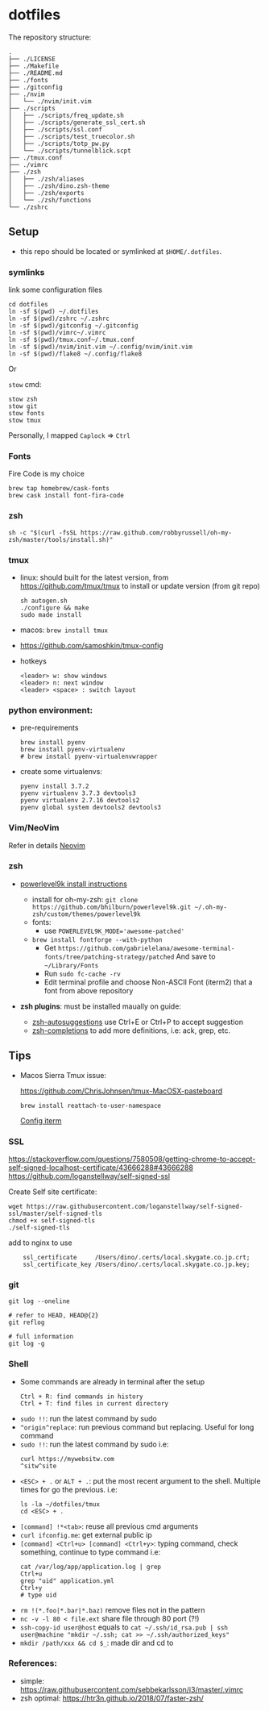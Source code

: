 # dotfiles

The repository structure:

```
.
├── ./LICENSE
├── ./Makefile
├── ./README.md
├── ./fonts
├── ./gitconfig
├── ./nvim
│   └── ./nvim/init.vim
├── ./scripts
│   ├── ./scripts/freq_update.sh
│   ├── ./scripts/generate_ssl_cert.sh
│   ├── ./scripts/ssl.conf
│   ├── ./scripts/test_truecolor.sh
│   ├── ./scripts/totp_pw.py
│   └── ./scripts/tunnelblick.scpt
├── ./tmux.conf
├── ./vimrc
├── ./zsh
│   ├── ./zsh/aliases
│   ├── ./zsh/dino.zsh-theme
│   ├── ./zsh/exports
│   └── ./zsh/functions
└── ./zshrc
```



## Setup

- this repo should be located or symlinked at `$HOME/.dotfiles`.

### symlinks

link some configuration files

```
cd dotfiles
ln -sf $(pwd) ~/.dotfiles
ln -sf $(pwd)/zshrc ~/.zshrc
ln -sf $(pwd)/gitconfig ~/.gitconfig
ln -sf $(pwd)/vimrc~/.vimrc
ln -sf $(pwd)/tmux.conf~/.tmux.conf
ln -sf $(pwd)/nvim/init.vim ~/.config/nvim/init.vim
ln -sf $(pwd)/flake8 ~/.config/flake8
```

Or

`stow` cmd:
  ```
  stow zsh
  stow git
  stow fonts
  stow tmux
  ```

Personally, I mapped `Caplock` => `Ctrl`

### Fonts

Fire Code is my choice

```
brew tap homebrew/cask-fonts
brew cask install font-fira-code
```

### zsh

```
sh -c "$(curl -fsSL https://raw.github.com/robbyrussell/oh-my-zsh/master/tools/install.sh)"
```

### tmux

+ linux: should built for the latest version, from https://github.com/tmux/tmux to install or update version (from git repo)

  ```
  sh autogen.sh
  ./configure && make
  sudo made install
  ```

+ macos: `brew install tmux`
+ https://github.com/samoshkin/tmux-config
+ hotkeys
    ```
    <leader> w: show windows
    <leader> n: next window
    <leader> <space> : switch layout
    ```

### python environment:

+ pre-requirements
  ```
  brew install pyenv
  brew install pyenv-virtualenv
  # brew install pyenv-virtualenvwrapper
  ```
+ create some virtualenvs:
  ```
  pyenv install 3.7.2
  pyenv virtualenv 3.7.3 devtools3
  pyenv virtualenv 2.7.16 devtools2
  pyenv global system devtools2 devtools3
  ```

### Vim/NeoVim

Refer in details [Neovim](neovim.md)


### zsh

- [powerlevel9k install instructions](https://github.com/bhilburn/powerlevel9k/wiki/Install-Instructions#step-1-install-powerlevel9k)
  + install for oh-my-zsh: `git clone https://github.com/bhilburn/powerlevel9k.git ~/.oh-my-zsh/custom/themes/powerlevel9k`
  + fonts:
    + use `POWERLEVEL9K_MODE='awesome-patched'`
  + `brew install fontforge --with-python`
    + Get `https://github.com/gabrielelana/awesome-terminal-fonts/tree/patching-strategy/patched`
      And save to `~/Library/Fonts`
    + Run `sudo fc-cache -rv`
    + Edit terminal profile and choose Non-ASCII Font (iterm2) that a font from above repository

- **zsh plugins**: must be installed maually on guide:
  + [zsh-autosuggestions](https://github.com/zsh-users/zsh-autosuggestions)
  	use Ctrl+E or Ctrl+P to accept suggestion
  + [zsh-completions](https://github.com/zsh-users/zsh-completions) to add
    more definitions, i.e: ack, grep, etc.

## Tips

- Macos Sierra Tmux issue:

  https://github.com/ChrisJohnsen/tmux-MacOSX-pasteboard

  `brew install reattach-to-user-namespace`

  [Config iterm](https://apple.stackexchange.com/questions/208387/copy-to-clipboard-from-tmux-in-el-capitan)


### SSL
https://stackoverflow.com/questions/7580508/getting-chrome-to-accept-self-signed-localhost-certificate/43666288#43666288
https://github.com/loganstellway/self-signed-ssl

Create Self site certificate:

```
wget https://raw.githubusercontent.com/loganstellway/self-signed-ssl/master/self-signed-tls
chmod +x self-signed-tls
./self-signed-tls
```

add to nginx to use

```
    ssl_certificate     /Users/dino/.certs/local.skygate.co.jp.crt;
    ssl_certificate_key /Users/dino/.certs/local.skygate.co.jp.key;
```

### git

```
git log --oneline

# refer to HEAD, HEAD@{2}
git reflog

# full information
git log -g
```

### Shell

* Some commands are already in terminal after the setup

  ```shell
  Ctrl + R: find commands in history
  Ctrl + T: find files in current directory
  ```

- `sudo !!`: run the latest command by sudo
- `^origin^replace`: run previous command but replacing. Useful for long command
- `sudo !!`: run the latest command by sudo
    i.e:
    ```
    curl https://mywebsitw.com
    ^sitw^site
    ```
- `<ESC> + .` or `ALT + .`: put the most recent argument to the shell. Multiple times for go the previous.
    i.e:
    ```
    ls -la ~/dotfiles/tmux
    cd <ESC> + .
    ```
- `[command] !*<tab>`: reuse all previous cmd arguments
- `curl ifconfig.me`: get external public ip
- `[command] <Ctrl+u> [command] <Ctrl+y>`: typing command, check something, continue to type command
    i.e:
    ```
    cat /var/log/app/application.log | grep
    Ctrl+u
    grep "uid" application.yml
    Ctrl+y
    # type uid
    ```
- `rm !(*.foo|*.bar|*.baz)` remove files not in the pattern
- `nc -v -l 80 < file.ext` share file through 80 port (?!)
- `ssh-copy-id user@host` equals to `cat ~/.ssh/id_rsa.pub | ssh user@machine "mkdir ~/.ssh; cat >> ~/.ssh/authorized_keys"`
- `mkdir /path/xxx && cd $_`: made dir and cd to

### References:

* simple: https://raw.githubusercontent.com/sebbekarlsson/i3/master/.vimrc
* zsh optimal: https://htr3n.github.io/2018/07/faster-zsh/
